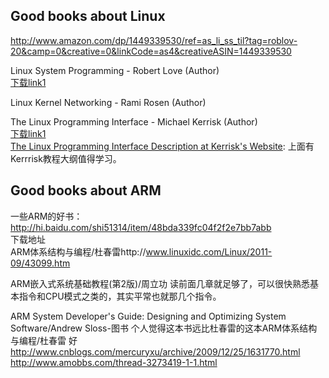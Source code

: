 Good books about Linux  
----  
http://www.amazon.com/dp/1449339530/ref=as_li_ss_til?tag=roblov-20&camp=0&creative=0&linkCode=as4&creativeASIN=1449339530  

Linux System Programming - Robert Love (Author)  
[下载link1](http://pdf.th7.cn/down/files/1312/linux_system_programming_2nd_edition.pdf)  

Linux Kernel Networking - Rami Rosen (Author)  

The Linux Programming Interface - Michael Kerrisk (Author)  
[下载link1](http://en.bookfi.org/g/linux+and+unix)  
[The Linux Programming Interface Description at Kerrisk's Website](http://man7.org/tlpi/): 上面有Kerrrisk教程大纲值得学习。  


Good books about ARM  
----  
一些ARM的好书：http://hi.baidu.com/shi51314/item/48bda339fc04f2f2e7bb7abb  
下载地址  
ARM体系结构与编程/杜春雷http://www.linuxidc.com/Linux/2011-09/43099.htm  

ARM嵌入式系统基础教程(第2版)/周立功 读前面几章就足够了，可以很快熟悉基本指令和CPU模式之类的，其实平常也就那几个指令。

ARM System Developer's Guide: Designing and Optimizing System Software/Andrew Sloss-图书 个人觉得这本书远比杜春雷的这本ARM体系结构与编程/杜春雷 好
http://www.cnblogs.com/mercuryxu/archive/2009/12/25/1631770.html  
http://www.amobbs.com/thread-3273419-1-1.html  
